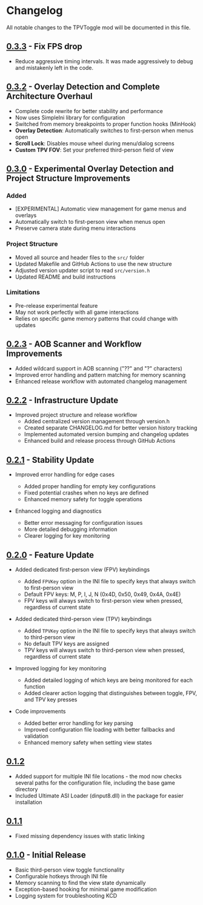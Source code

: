 # Changelog

All notable changes to the TPVToggle mod will be documented in this file.

## [0.3.3] - Fix FPS drop

- Reduce aggressive timing intervals. It was made aggressively to debug and mistakenly left in the code.

## [0.3.2] - Overlay Detection and Complete Architecture Overhaul

- Complete code rewrite for better stability and performance
- Now uses SimpleIni library for configuration
- Switched from memory breakpoints to proper function hooks (MinHook)
- **Overlay Detection**: Automatically switches to first-person when menus open
- **Scroll Lock**: Disables mouse wheel during menu/dialog screens
- **Custom TPV FOV**: Set your preferred third-person field of view

## [0.3.0] - Experimental Overlay Detection and Project Structure Improvements


### Added
- [EXPERIMENTAL] Automatic view management for game menus and overlays
- Automatically switch to first-person view when menus open
- Preserve camera state during menu interactions

### Project Structure
- Moved all source and header files to the `src/` folder
- Updated Makefile and GitHub Actions to use the new structure
- Adjusted version updater script to read `src/version.h`
- Updated README and build instructions

### Limitations
- Pre-release experimental feature
- May not work perfectly with all game interactions
- Relies on specific game memory patterns that could change with updates

## [0.2.3] - AOB Scanner and Workflow Improvements


- Added wildcard support in AOB scanning ("??" and "?" characters)
- Improved error handling and pattern matching for memory scanning
- Enhanced release workflow with automated changelog management

## [0.2.2] - Infrastructure Update

- Improved project structure and release workflow
  - Added centralized version management through version.h
  - Created separate CHANGELOG.md for better version history tracking
  - Implemented automated version bumping and changelog updates
  - Enhanced build and release process through GitHub Actions

## [0.2.1] - Stability Update

- Improved error handling for edge cases
  - Added proper handling for empty key configurations
  - Fixed potential crashes when no keys are defined
  - Enhanced memory safety for toggle operations

- Enhanced logging and diagnostics
  - Better error messaging for configuration issues
  - More detailed debugging information
  - Clearer logging for key monitoring

## [0.2.0] - Feature Update

- Added dedicated first-person view (FPV) keybindings
  - Added `FPVKey` option in the INI file to specify keys that always switch to first-person view
  - Default FPV keys: M, P, I, J, N (0x4D, 0x50, 0x49, 0x4A, 0x4E)
  - FPV keys will always switch to first-person view when pressed, regardless of current state

- Added dedicated third-person view (TPV) keybindings
  - Added `TPVKey` option in the INI file to specify keys that always switch to third-person view
  - No default TPV keys are assigned
  - TPV keys will always switch to third-person view when pressed, regardless of current state

- Improved logging for key monitoring
  - Added detailed logging of which keys are being monitored for each function
  - Added clearer action logging that distinguishes between toggle, FPV, and TPV key presses

- Code improvements
  - Added better error handling for key parsing
  - Improved configuration file loading with better fallbacks and validation
  - Enhanced memory safety when setting view states

## [0.1.2]

- Added support for multiple INI file locations - the mod now checks several paths for the configuration file, including the base game directory
- Included Ultimate ASI Loader (dinput8.dll) in the package for easier installation

## [0.1.1]

- Fixed missing dependency issues with static linking

## [0.1.0] - Initial Release

- Basic third-person view toggle functionality
- Configurable hotkeys through INI file
- Memory scanning to find the view state dynamically
- Exception-based hooking for minimal game modification
- Logging system for troubleshooting
KCD

[0.3.3]: https://github.com/tkhquang/KCD2Tools/releases/tag/TPVToggle-v0.3.3
[0.3.2]: https://github.com/tkhquang/KCD2Tools/releases/tag/TPVToggle-v0.3.2
[0.3.0]: https://github.com/tkhquang/KCD2Tools/releases/tag/TPVToggle-v0.3.0
[0.2.3]: https://github.com/tkhquang/KCD2Tools/releases/tag/TPVToggle-v0.2.3
[0.2.2]: https://github.com/tkhquang/KCD2Tools/releases/tag/TPVToggle-v0.2.2
[0.2.1]: https://github.com/tkhquang/KCD2Tools/releases/tag/TPVToggle-v0.2.1
[0.2.0]: https://github.com/tkhquang/KCD2Tools/releases/tag/TPVToggle-v0.2.0
[0.1.2]: https://github.com/tkhquang/KCD2Tools/releases/tag/TPVToggle-v0.1.2
[0.1.1]: https://github.com/tkhquang/KCD2Tools/releases/tag/TPVToggle-v0.1.1
[0.1.0]: https://github.com/tkhquang/KDC2Tools/releases/tag/TPVToggle-v0.1.0
